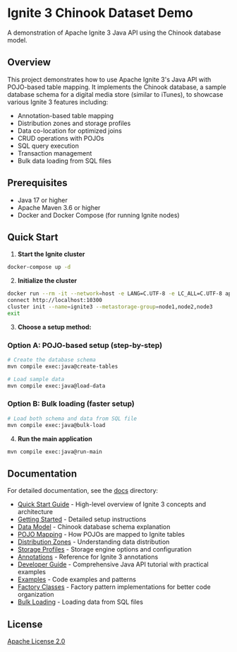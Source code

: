 # Ignite 3 Chinook Dataset Demo

A demonstration of Apache Ignite 3 Java API using the Chinook database model.

## Overview

This project demonstrates how to use Apache Ignite 3's Java API with POJO-based table mapping. It implements the Chinook database, a sample database schema for a digital media store (similar to iTunes), to showcase various Ignite 3 features including:

- Annotation-based table mapping
- Distribution zones and storage profiles
- Data co-location for optimized joins
- CRUD operations with POJOs
- SQL query execution
- Transaction management
- Bulk data loading from SQL files

## Prerequisites

- Java 17 or higher
- Apache Maven 3.6 or higher
- Docker and Docker Compose (for running Ignite nodes)

## Quick Start

1. **Start the Ignite cluster**

```bash
docker-compose up -d
```

2. **Initialize the cluster**

```bash
docker run --rm -it --network=host -e LANG=C.UTF-8 -e LC_ALL=C.UTF-8 apacheignite/ignite:3.0.0 cli
connect http://localhost:10300
cluster init --name=ignite3 --metastorage-group=node1,node2,node3
exit
```

3. **Choose a setup method:**

### Option A: POJO-based setup (step-by-step)

```bash
# Create the database schema
mvn compile exec:java@create-tables

# Load sample data
mvn compile exec:java@load-data
```

### Option B: Bulk loading (faster setup)

```bash
# Load both schema and data from SQL file
mvn compile exec:java@bulk-load
```

4. **Run the main application**

```bash
mvn compile exec:java@run-main
```

## Documentation

For detailed documentation, see the [docs](./docs) directory:

- [Quick Start Guide](./docs/quickstart-guide.md) - High-level overview of Ignite 3 concepts and architecture
- [Getting Started](./docs/getting-started.md) - Detailed setup instructions
- [Data Model](./docs/data-model.md) - Chinook database schema explanation
- [POJO Mapping](./docs/pojo-mapping.md) - How POJOs are mapped to Ignite tables
- [Distribution Zones](./docs/distribution-zones.md) - Understanding data distribution
- [Storage Profiles](./docs/storage-profiles.md) - Storage engine options and configuration
- [Annotations](./docs/annotations.md) - Reference for Ignite 3 annotations
- [Developer Guide](./docs/developer-guide.md) - Comprehensive Java API tutorial with practical examples
- [Examples](./docs/examples.md) - Code examples and patterns
- [Factory Classes](./docs/factory-classes.md) - Factory pattern implementations for better code organization
- [Bulk Loading](./docs/bulk-load.md) - Loading data from SQL files

## License

[Apache License 2.0](https://www.apache.org/licenses/LICENSE-2.0)
